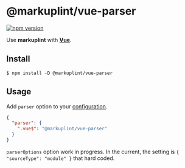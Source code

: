 # @markuplint/vue-parser

[![npm version](https://badge.fury.io/js/%40markuplint%2Fvue-parser.svg)](https://www.npmjs.com/package/@markuplint/vue-parser)

Use **markuplint** with [**Vue**](https://vuejs.org/).

## Install

```shell
$ npm install -D @markuplint/vue-parser
```

## Usage

Add `parser` option to your [configuration](https://markuplint.dev/configuration/#properties/parser).

```json
{
  "parser": {
    ".vue$": "@markuplint/vue-parser"
  }
}
```

`parserOptions` option work in progress. In the current, the setting is `{ "sourceType": "module" }` that hard coded.
